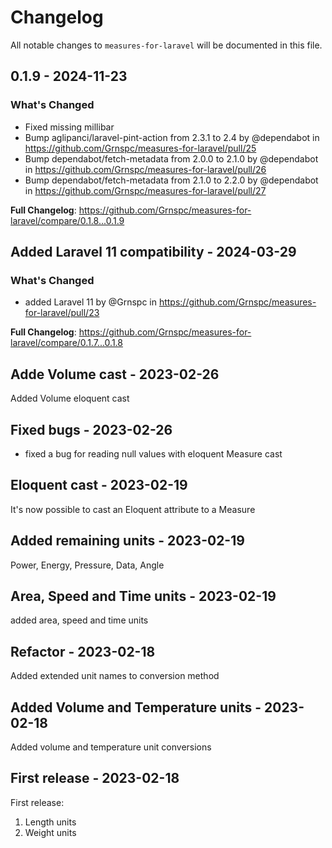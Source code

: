 # Changelog

All notable changes to `measures-for-laravel` will be documented in this file.

## 0.1.9 - 2024-11-23

### What's Changed

* Fixed missing millibar
* Bump aglipanci/laravel-pint-action from 2.3.1 to 2.4 by @dependabot in https://github.com/Grnspc/measures-for-laravel/pull/25
* Bump dependabot/fetch-metadata from 2.0.0 to 2.1.0 by @dependabot in https://github.com/Grnspc/measures-for-laravel/pull/26
* Bump dependabot/fetch-metadata from 2.1.0 to 2.2.0 by @dependabot in https://github.com/Grnspc/measures-for-laravel/pull/27

**Full Changelog**: https://github.com/Grnspc/measures-for-laravel/compare/0.1.8...0.1.9

## Added Laravel 11 compatibility - 2024-03-29

### What's Changed

* added Laravel 11 by @Grnspc in https://github.com/Grnspc/measures-for-laravel/pull/23

**Full Changelog**: https://github.com/Grnspc/measures-for-laravel/compare/0.1.7...0.1.8

## Adde Volume cast - 2023-02-26

Added Volume eloquent cast

## Fixed bugs - 2023-02-26

- fixed a bug for reading null values with eloquent Measure cast

## Eloquent cast - 2023-02-19

It's now possible to cast an Eloquent attribute to a Measure

## Added remaining units - 2023-02-19

Power, Energy, Pressure, Data, Angle

## Area, Speed and Time units - 2023-02-19

added area, speed and time units

## Refactor - 2023-02-18

Added extended unit names to conversion method

## Added Volume and Temperature units - 2023-02-18

Added volume and temperature unit conversions

## First release - 2023-02-18

First release:

1. Length units
2. Weight units
